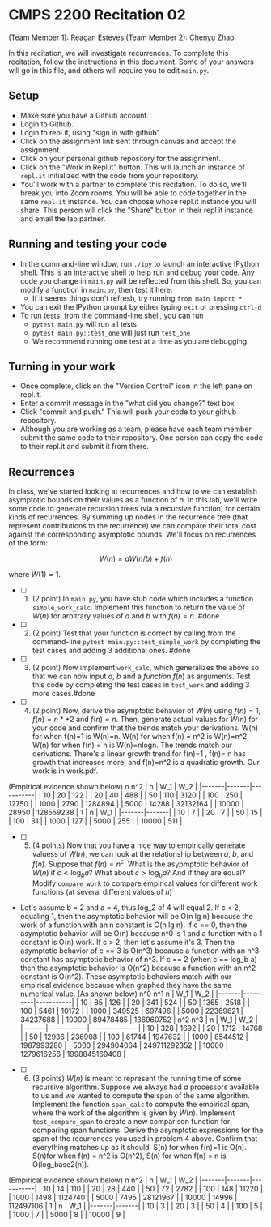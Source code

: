 # CMPS 2200  Recitation 02

(Team Member 1): Reagan Esteves 
(Team Member 2): Chenyu Zhao

In this recitation, we will investigate recurrences. 
To complete this recitation, follow the instructions in this document. Some of your answers will go in this file, and others will require you to edit `main.py`.


## Setup
- Make sure you have a Github account.
- Login to Github.
- Login to repl.it, using "sign in with github"
- Click on the assignment link sent through canvas and accept the assignment.
- Click on your personal github repository for the assignment.
- Click on the "Work in Repl.it" button. This will launch an instance of `repl.it` initialized with the code from your repository.
- You'll work with a partner to complete this recitation. To do so, we'll break you into Zoom rooms. You will be able to code together in the same `repl.it` instance. You can choose whose repl.it instance you will share. This person will click the "Share" button in their repl.it instance and email the lab partner.

## Running and testing your code
- In the command-line window, run `./ipy` to launch an interactive IPython shell. This is an interactive shell to help run and debug your code. Any code you change in `main.py` will be reflected from this shell. So, you can modify a function in `main.py`, then test it here.
  + If it seems things don't refresh, try running `from main import *`
- You can exit the IPython prompt by either typing `exit` or pressing `ctrl-d`
- To run tests, from the command-line shell, you can run
  + `pytest main.py` will run all tests
  + `pytest main.py::test_one` will just run `test_one`
  + We recommend running one test at a time as you are debugging.

## Turning in your work

- Once complete, click on the "Version Control" icon in the left pane on repl.it.
- Enter a commit message in the "what did you change?" text box
- Click "commit and push." This will push your code to your github repository.
- Although you are working as a team, please have each team member submit the same code to their repository. One person can copy the code to their repl.it and submit it from there.

## Recurrences

In class, we've started looking at recurrences and how to we can establish asymptotic bounds on their values as a function of $n$. In this lab, we'll write some code to generate recursion trees (via a recursive function) for certain kinds of recurrences. By summing up nodes in the recurrence tree (that represent contributions to the recurrence) we can compare their total cost against the corresponding asymptotic bounds. We'll focus on  recurrences of the form:

$$ W(n) = aW(n/b) + f(n) $$

where $W(1) = 1$.

- [ ] 1. (2 point) In `main.py`, you have stub code which includes a function `simple_work_calc`. Implement this function to return the value of $W(n)$ for arbitrary values of $a$ and $b$ with $f(n)=n$. #done 

- [ ] 2. (2 point) Test that your function is correct by calling from the command-line `pytest main.py::test_simple_work` by completing the test cases and adding 3 additional ones. #done

- [ ] 3. (2 point) Now implement `work_calc`, which generalizes the above so that we can now input $a$, $b$ and a *function* $f(n)$ as arguments. Test this code by completing the test cases in `test_work` and adding 3 more cases.#done

- [ ] 4. (2 point) Now, derive the asymptotic behavior of $W(n)$ using $f(n) = 1$, $f(n) = n**2$ and $f(n) = n$. Then, generate actual values for $W(n)$ for your code and confirm that the trends match your derivations.
   W(n) for when f(n)=1 is W(n)=n. W(n) for when f(n) = n^2 is W(n)=n^2. W(n) for when f(n) = n is W(n)=nlogn. The trends match our derivations. There's a linear growth trend for f(n)=1 , f(n)= n has growth that increases more, and f(n)=n^2 is a quadratic growth. Our work is in work.pdf.
  
(Empirical evidence shown below)
              n          n^2
|     n |   W_1 |       W_2 |
|-------|-------|-----------|
|    10 |    20 |       122 |
|    20 |    40 |       488 |
|    50 |   110 |      3120 |
|   100 |   250 |     12750 |
|  1000 |  2790 |   1284894 |
|  5000 | 14288 |  32132164 |
| 10000 | 28950 | 128559238 |
              1
|     n |   W_1 |
|-------|-------|
|    10 |     7 |
|    20 |     7 |
|    50 |    15 |
|   100 |    31 |
|  1000 |   127 |
|  5000 |   255 |
| 10000 |   511 |

- [ ] 5. (4 points) Now that you have a nice way to empirically generate valuess of $W(n)$, we can look at the relationship between $a$, $b$, and $f(n)$. Suppose that $f(n) = n^c$. What is the asypmptotic behavior of $W(n)$ if $c < \log_b a$? What about $c > \log_b a$? And if they are equal? Modify `compare_work` to compare empirical values for different work functions (at several different values of $n$) 
- 
  Let's assume b = 2 and a = 4, thus log_2 of 4 will equal 2. If c < 2, equaling 1, then the asymptotic behavior will be O(n lg n) because the work of a function with an n constant is O(n lg n). If c == 0, then the asymptotic behavior will be O(n) because n^0 is 1 and a function with a 1 constant is O(n) work. If c > 2, then let's assume it's 3. Then the asymptotic behavior of c == 3 is O(n^3) because a function with an n^3 constant has asymptotic behavior of n^3. If c == 2 (when c == log_b a) then the asymptotic behavior is O(n^2) because a function with an n^2 constant is O(n^2). These asymptotic behaviors match with our empirical evidence because when graphed they have the same numerical value.
(As shown below)
                n^0        n^1
      n |      W_1 |       W_2 |
|-------|----------|-----------|
|    10 |       85 |       126 |
|    20 |      341 |       524 |
|    50 |     1365 |      2518 |
|   100 |     5461 |     10172 |
|  1000 |   349525 |    697496 |
|  5000 | 22369621 |  34237688 |
| 10000 | 89478485 | 136960752 |
                  n^2             n^3
|     n |        W_1 |           W_2 |
|-------|------------|---------------|
|    10 |        328 |          1692 |
|    20 |       1712 |         14768 |
|    50 |      12936 |        236908 |
|   100 |      61744 |       1947632 |
|  1000 |    8544512 |    1987993280 |
|  5000 |  294904064 |  249711292352 |
| 10000 | 1279616256 | 1998845169408 |
  
- [ ] 6. (3 points) $W(n)$ is meant to represent the running time of some recursive algorithm. Suppose we always had $a$ processors available to us and we wanted to compute the span of the same algorithm. Implement the function `span_calc` to compute the empirical span, where the work of the algorithm is given by $W(n)$. Implement `test_compare_span` to create a new comparison function for comparing span functions. Derive the asymptotic expressions for the span of the recurrences you used in problem 4 above. Confirm that everything matches up as it should. 
S(n) for when f(n)=1 is O(n). S(n)for when f(n) = n^2 is O(n^2), S(n) for when f(n) = n is O(log_base2(n)).

(Empirical evidence shown below)
              n          n^2
|     n |   W_1 |       W_2 |
|-------|-------|-----------|
|    10 |    14 |       110 |
|    20 |    28 |       440 |
|    50 |    72 |      2782 |
|   100 |   148 |     11220 |
|  1000 |  1498 |   1124740 |
|  5000 |  7495 |  28121967 |
| 10000 | 14996 | 112497106 |
              1
|     n |   W_1 |
|-------|-------|
|    10 |     3 |
|    20 |     3 |
|    50 |     4 |
|   100 |     5 |
|  1000 |     7 |
|  5000 |     8 |
| 10000 |     9 |